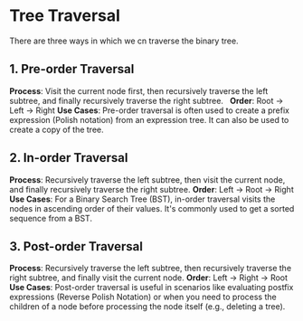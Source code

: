 # Tree Traversal
There are three ways in which we cn traverse the binary tree.

## 1. Pre-order Traversal

**Process**: Visit the current node first, then recursively traverse the left subtree, and finally recursively traverse the right subtree.   
**Order**: Root -> Left -> Right
**Use Cases**: Pre-order traversal is often used to create a prefix expression (Polish notation) from an expression tree. It can also be used to create a copy of the tree.

## 2. In-order Traversal

**Process**: Recursively traverse the left subtree, then visit the current node, and finally recursively traverse the right subtree.
**Order**: Left -> Root -> Right
**Use Cases**: For a Binary Search Tree (BST), in-order traversal visits the nodes in ascending order of their values. It's commonly used to get a sorted sequence from a BST.

## 3. Post-order Traversal

**Process**: Recursively traverse the left subtree, then recursively traverse the right subtree, and finally visit the current node.
**Order**: Left -> Right -> Root
**Use Cases**: Post-order traversal is useful in scenarios like evaluating postfix expressions (Reverse Polish Notation) or when you need to process the children of a node before processing the node itself (e.g., deleting a tree).